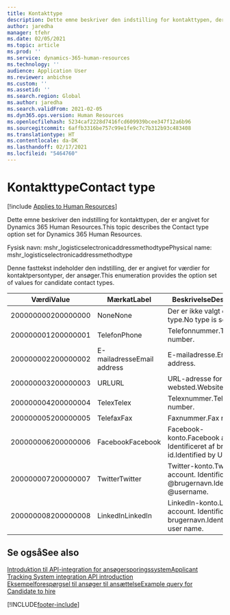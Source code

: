 ```yaml
---
title: Kontakttype
description: Dette emne beskriver den indstilling for kontakttypen, der er angivet for Dynamics 365 Human Resources.
author: jaredha
manager: tfehr
ms.date: 02/05/2021
ms.topic: article
ms.prod: ''
ms.service: dynamics-365-human-resources
ms.technology: ''
audience: Application User
ms.reviewer: anbichse
ms.custom: ''
ms.assetid: ''
ms.search.region: Global
ms.author: jaredha
ms.search.validFrom: 2021-02-05
ms.dyn365.ops.version: Human Resources
ms.openlocfilehash: 5234caf2228d7416fcd609939bcee347f12a6b96
ms.sourcegitcommit: 6affb3316be757c99e1fe9c7c7b312b93c483408
ms.translationtype: HT
ms.contentlocale: da-DK
ms.lasthandoff: 02/17/2021
ms.locfileid: "5464760"
---
```

# <a name="contact-type"></a><span data-ttu-id="83d7e-103">Kontakttype</span><span class="sxs-lookup"><span data-stu-id="83d7e-103">Contact type</span></span>

[!include [Applies to Human Resources](../includes/applies-to-hr.md)]

<span data-ttu-id="83d7e-104">Dette emne beskriver den indstilling for kontakttypen, der er angivet for Dynamics 365 Human Resources.</span><span class="sxs-lookup"><span data-stu-id="83d7e-104">This topic describes the Contact type option set for Dynamics 365 Human Resources.</span></span>

<span data-ttu-id="83d7e-105">Fysisk navn: mshr_logisticselectronicaddressmethodtype</span><span class="sxs-lookup"><span data-stu-id="83d7e-105">Physical name: mshr_logisticselectronicaddressmethodtype</span></span>

<span data-ttu-id="83d7e-106">Denne fasttekst indeholder den indstilling, der er angivet for værdier for kontaktpersontyper, der ansøger.</span><span class="sxs-lookup"><span data-stu-id="83d7e-106">This enumeration provides the option set of values for candidate contact types.</span></span> 

| <span data-ttu-id="83d7e-107">Værdi</span><span class="sxs-lookup"><span data-stu-id="83d7e-107">Value</span></span> | <span data-ttu-id="83d7e-108">Mærkat</span><span class="sxs-lookup"><span data-stu-id="83d7e-108">Label</span></span> | <span data-ttu-id="83d7e-109">Beskrivelse</span><span class="sxs-lookup"><span data-stu-id="83d7e-109">Description</span></span> |
| --- | --- | --- |
| <span data-ttu-id="83d7e-110">200000000</span><span class="sxs-lookup"><span data-stu-id="83d7e-110">200000000</span></span> | <span data-ttu-id="83d7e-111">None</span><span class="sxs-lookup"><span data-stu-id="83d7e-111">None</span></span> | <span data-ttu-id="83d7e-112">Der er ikke valgt en type.</span><span class="sxs-lookup"><span data-stu-id="83d7e-112">No type is selected.</span></span> |
| <span data-ttu-id="83d7e-113">200000001</span><span class="sxs-lookup"><span data-stu-id="83d7e-113">200000001</span></span> | <span data-ttu-id="83d7e-114">Telefon</span><span class="sxs-lookup"><span data-stu-id="83d7e-114">Phone</span></span> | <span data-ttu-id="83d7e-115">Telefonnummer.</span><span class="sxs-lookup"><span data-stu-id="83d7e-115">Telephone number.</span></span> |
| <span data-ttu-id="83d7e-116">200000002</span><span class="sxs-lookup"><span data-stu-id="83d7e-116">200000002</span></span> | <span data-ttu-id="83d7e-117">E-mailadresse</span><span class="sxs-lookup"><span data-stu-id="83d7e-117">Email address</span></span> | <span data-ttu-id="83d7e-118">E-mailadresse.</span><span class="sxs-lookup"><span data-stu-id="83d7e-118">Email address.</span></span> |
| <span data-ttu-id="83d7e-119">200000003</span><span class="sxs-lookup"><span data-stu-id="83d7e-119">200000003</span></span> | <span data-ttu-id="83d7e-120">URL</span><span class="sxs-lookup"><span data-stu-id="83d7e-120">URL</span></span> | <span data-ttu-id="83d7e-121">URL-adresse for websted.</span><span class="sxs-lookup"><span data-stu-id="83d7e-121">Website URL.</span></span> |
| <span data-ttu-id="83d7e-122">200000004</span><span class="sxs-lookup"><span data-stu-id="83d7e-122">200000004</span></span> | <span data-ttu-id="83d7e-123">Telex</span><span class="sxs-lookup"><span data-stu-id="83d7e-123">Telex</span></span> | <span data-ttu-id="83d7e-124">Telexnummer.</span><span class="sxs-lookup"><span data-stu-id="83d7e-124">Telex number.</span></span> |
| <span data-ttu-id="83d7e-125">200000005</span><span class="sxs-lookup"><span data-stu-id="83d7e-125">200000005</span></span> | <span data-ttu-id="83d7e-126">Telefax</span><span class="sxs-lookup"><span data-stu-id="83d7e-126">Fax</span></span> | <span data-ttu-id="83d7e-127">Faxnummer.</span><span class="sxs-lookup"><span data-stu-id="83d7e-127">Fax number.</span></span> |
| <span data-ttu-id="83d7e-128">200000006</span><span class="sxs-lookup"><span data-stu-id="83d7e-128">200000006</span></span> | <span data-ttu-id="83d7e-129">Facebook</span><span class="sxs-lookup"><span data-stu-id="83d7e-129">Facebook</span></span> | <span data-ttu-id="83d7e-130">Facebook-konto.</span><span class="sxs-lookup"><span data-stu-id="83d7e-130">Facebook account.</span></span> <span data-ttu-id="83d7e-131">Identificeret af bruger-id.</span><span class="sxs-lookup"><span data-stu-id="83d7e-131">Identified by User ID.</span></span> |
| <span data-ttu-id="83d7e-132">200000007</span><span class="sxs-lookup"><span data-stu-id="83d7e-132">200000007</span></span> | <span data-ttu-id="83d7e-133">Twitter</span><span class="sxs-lookup"><span data-stu-id="83d7e-133">Twitter</span></span> | <span data-ttu-id="83d7e-134">Twitter-konto.</span><span class="sxs-lookup"><span data-stu-id="83d7e-134">Twitter account.</span></span> <span data-ttu-id="83d7e-135">Identificeret af @brugernavn.</span><span class="sxs-lookup"><span data-stu-id="83d7e-135">Identified by @username.</span></span> |
| <span data-ttu-id="83d7e-136">200000008</span><span class="sxs-lookup"><span data-stu-id="83d7e-136">200000008</span></span> | <span data-ttu-id="83d7e-137">LinkedIn</span><span class="sxs-lookup"><span data-stu-id="83d7e-137">LinkedIn</span></span> | <span data-ttu-id="83d7e-138">LinkedIn-konto.</span><span class="sxs-lookup"><span data-stu-id="83d7e-138">LinkedIn account.</span></span> <span data-ttu-id="83d7e-139">Identificeret af brugernavn.</span><span class="sxs-lookup"><span data-stu-id="83d7e-139">Identified by user name.</span></span> |

## <a name="see-also"></a><span data-ttu-id="83d7e-140">Se også</span><span class="sxs-lookup"><span data-stu-id="83d7e-140">See also</span></span>

[<span data-ttu-id="83d7e-141">Introduktion til API-integration for ansøgersporingssystem</span><span class="sxs-lookup"><span data-stu-id="83d7e-141">Applicant Tracking System integration API introduction</span></span>](hr-admin-integration-ats-api-introduction.md)<br>
[<span data-ttu-id="83d7e-142">Eksempelforespørgsel til ansøger til ansættelse</span><span class="sxs-lookup"><span data-stu-id="83d7e-142">Example query for Candidate to hire</span></span>](hr-admin-integration-ats-api-candidate-to-hire-example-query.md)


[!INCLUDE[footer-include](../includes/footer-banner.md)]